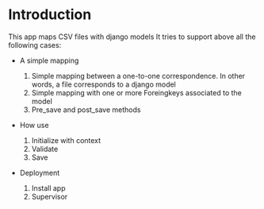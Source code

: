 # Introduction
This app maps CSV files with django models
It tries to support above all the following cases:
- A simple mapping
  1. Simple mapping between a one-to-one correspondence.
     In other words, a file corresponds to a django model
  2. Simple mapping with one or more Foreingkeys associated to the model
  3. Pre_save and post_save methods

- How use
  1. Initialize with context
  2. Validate
  3. Save

- Deployment
  1. Install app
  2. Supervisor
